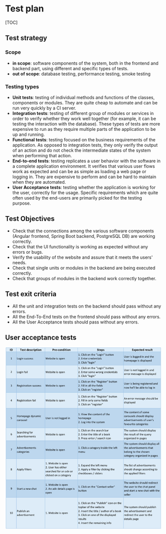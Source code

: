 # Test plan

[TOC]

## Test strategy

### Scope

- **in scope**: software components of the system, both in the frontend and backend part, using different and specific types of tests.
- **out of scope**: database testing, performance testing, smoke testing

### Testing types

- **Unit tests**: testing of individual methods and functions of the classes, components or modules. They are quite cheap to automate and can be run very quickly by a CI server.
- **Integration tests**: testing of different group of modules or services in order to verify whether they work well together (for example, it can be testing the interaction with the database). These types of tests are more expensive to run as they require multiple parts of the application to be up and running.
- **Functional tests**: testing focused on the business requirements of the application. As opposed to integration tests, they only verify the output of an action and do not check the intermediate states of the system when performing that action.
- **End-to-end tests**: testing replicates a user behavior with the software in a complete application environment. It verifies that various user flows work as expected and can be as simple as loading a web page or logging in. They are expensive to perform and can be hard to maintain when they are automated.
- **User Acceptance tests**: testing whether the application is working for the user, correctly for the usage. Specific requirements which are quite often used by the end-users are primarily picked for the testing purpose.

## Test Objectives

- Check that the connections among the various software components (Angular frontend, Spring Boot backend, PostgreSQL DB) are working correctly.
- Check that the UI functionality is working as expected without any errors or bugs.
- Verify the usability of the website and assure that it meets the users' needs.
- Check that single units or modules in the backend are being executed correctly.
- Check that groups of modules in the backend work correctly together.

## Test exit criteria

- All the unit and integration tests on the backend should pass without any errors.
- All the End-To-End tests on the frontend should pass without any errors.
- All the User Acceptance tests should pass without any errors.

## User acceptance tests

![](./img/test_plan.png)
